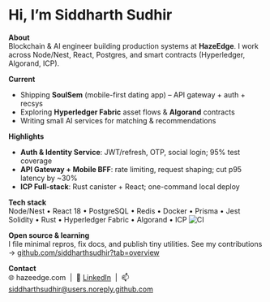 # Hi, I’m Siddharth Sudhir

**About**  
Blockchain & AI engineer building production systems at **HazeEdge**. I work across Node/Nest, React, Postgres, and smart contracts (Hyperledger, Algorand, ICP).

**Current**  
- Shipping **SoulSem** (mobile-first dating app) – API gateway + auth + recsys  
- Exploring **Hyperledger Fabric** asset flows & **Algorand** contracts  
- Writing small AI services for matching & recommendations

**Highlights**  
- **Auth & Identity Service**: JWT/refresh, OTP, social login; 95% test coverage  
- **API Gateway + Mobile BFF**: rate limiting, request shaping; cut p95 latency by ~30%  
- **ICP Full-stack**: Rust canister + React; one-command local deploy

**Tech stack**  
Node/Nest • React 18 • PostgreSQL • Redis • Docker • Prisma • Jest  
Solidity • Rust • Hyperledger Fabric • Algorand • ICP
![CI](https://img.shields.io/badge/CI-passing-brightgreen)


**Open source & learning**  
I file minimal repros, fix docs, and publish tiny utilities. See my contributions → [github.com/siddharthsudhir?tab=overview](https://github.com/siddharthsudhir?tab=overview)

**Contact**  
🌐 hazeedge.com &nbsp;|&nbsp; 💼 [LinkedIn](https://www.linkedin.com/in/your-handle) &nbsp;|&nbsp; 📫 siddharthsudhir@users.noreply.github.com
